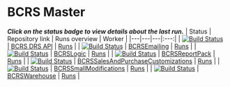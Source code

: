 # BCRS Master 
_**Click on the status badge to view details about the last run.**_ 
| Status | Repository link | Runs overview | Worker |
|---|---|---|:---:| 
| [![Build Status](https://dev.azure.com/navertica/BusinessCentral/_apis/build/status%2FBCRS%2FMaster%2FBCRS%20DRS%20API%20Master?repoName=BCRS%20DRS%20API&branchName=master)](https://dev.azure.com/navertica/BusinessCentral/_build/latest?definitionId=949&repoName=BCRS%20DRS%20API&branchName=master) | [BCRS DRS API](https://dev.azure.com/navertica/BusinessCentral/_git/BCRS%20DRS%20API) | [Runs](https://dev.azure.com/navertica/BusinessCentral/_build?definitionId=949) | 
| [![Build Status](https://dev.azure.com/navertica/BusinessCentral/_apis/build/status%2FBCRS%2FMaster%2FBCRSEmailing%20Master?repoName=BCRSEmailing&branchName=master)](https://dev.azure.com/navertica/BusinessCentral/_build/latest?definitionId=1111&repoName=BCRSEmailing&branchName=master) | [BCRSEmailing](https://dev.azure.com/navertica/BusinessCentral/_git/BCRSEmailing) | [Runs](https://dev.azure.com/navertica/BusinessCentral/_build?definitionId=1111) | 
| [![Build Status](https://dev.azure.com/navertica/BusinessCentral/_apis/build/status%2FBCRS%2FMaster%2FBCRSLogic%20Master?repoName=BCRSLogic&branchName=master)](https://dev.azure.com/navertica/BusinessCentral/_build/latest?definitionId=946&repoName=BCRSLogic&branchName=master) | [BCRSLogic](https://dev.azure.com/navertica/BusinessCentral/_git/BCRSLogic) | [Runs](https://dev.azure.com/navertica/BusinessCentral/_build?definitionId=946) | 
| [![Build Status](https://dev.azure.com/navertica/BusinessCentral/_apis/build/status%2FBCRS%2FMaster%2FBCRSReportPack%20Master?repoName=BCRSReportPack&branchName=master)](https://dev.azure.com/navertica/BusinessCentral/_build/latest?definitionId=1014&repoName=BCRSReportPack&branchName=master) | [BCRSReportPack](https://dev.azure.com/navertica/BusinessCentral/_git/BCRSReportPack) | [Runs](https://dev.azure.com/navertica/BusinessCentral/_build?definitionId=1014) | 
| [![Build Status](https://dev.azure.com/navertica/BusinessCentral/_apis/build/status%2FBCRS%2FMaster%2FBCRSSalesAndPurchaseCustomizations%20Master?repoName=BCRSSalesAndPurchaseCustomizations&branchName=master)](https://dev.azure.com/navertica/BusinessCentral/_build/latest?definitionId=1017&repoName=BCRSSalesAndPurchaseCustomizations&branchName=master) | [BCRSSalesAndPurchaseCustomizations](https://dev.azure.com/navertica/BusinessCentral/_git/BCRSSalesAndPurchaseCustomizations) | [Runs](https://dev.azure.com/navertica/BusinessCentral/_build?definitionId=1017) | 
| [![Build Status](https://dev.azure.com/navertica/BusinessCentral/_apis/build/status%2FBCRS%2FMaster%2FBCRSSmallModifications%20Master?repoName=BCRSSmallModifications&branchName=master)](https://dev.azure.com/navertica/BusinessCentral/_build/latest?definitionId=1011&repoName=BCRSSmallModifications&branchName=master) | [BCRSSmallModifications](https://dev.azure.com/navertica/BusinessCentral/_git/BCRSSmallModifications) | [Runs](https://dev.azure.com/navertica/BusinessCentral/_build?definitionId=1011) | 
| [![Build Status](https://dev.azure.com/navertica/BusinessCentral/_apis/build/status%2FBCRS%2FMaster%2FBCRSWarehouse%20Master?repoName=BCRSWarehouse&branchName=master)](https://dev.azure.com/navertica/BusinessCentral/_build/latest?definitionId=1154&repoName=BCRSWarehouse&branchName=master) | [BCRSWarehouse](https://dev.azure.com/navertica/BusinessCentral/_git/BCRSWarehouse) | [Runs](https://dev.azure.com/navertica/BusinessCentral/_build?definitionId=1154) | 

